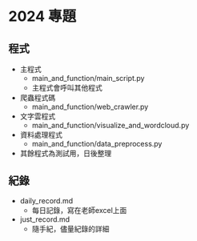 # 2024 專題
## 程式
 - 主程式
   - main_and_function/main_script.py
   - 主程式會呼叫其他程式
 - 爬蟲程式碼
   - main_and_function/web_crawler.py
 - 文字雲程式
   - main_and_function/visualize_and_wordcloud.py
 - 資料處理程式
   - main_and_function/data_preprocess.py
 - 其餘程式為測試用，日後整理

## 紀錄
 - daily_record.md
   - 每日記錄，寫在老師excel上面
 - just_record.md
   - 隨手紀，儘量紀錄的詳細

